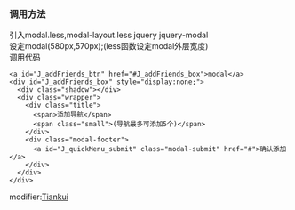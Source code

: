 ### 调用方法

引入modal.less,modal-layout.less jquery jquery-modal  
设定modal(580px,570px);(less函数设定modal外层宽度)  
调用代码

    <a id="J_addFriends_btn" href="#J_addFriends_box">modal</a>
    <div id="J_addFriends_box" style="display:none;">
      <div class="shadow"></div>
      <div class="wrapper">
        <div class="title">
          <span>添加导航</span>
          <span class="small">(导航最多可添加5个)</span>
        </div>
        <div class="modal-footer">
          <a id="J_quickMenu_submit" class="modal-submit" href="#">确认添加</a>
        </div>
      </div>
    </div>

    
modifier:[Tiankui](http://github.com/tiankui "tiankui-git")

